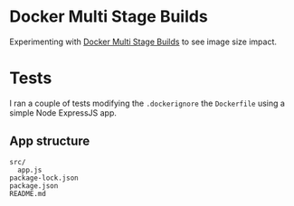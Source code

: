 # Docker Multi Stage Builds

Experimenting with [Docker Multi Stage Builds](https://docs.docker.com/develop/develop-images/multistage-build/)
to see image size impact.

# Tests

I ran a couple of tests modifying the `.dockerignore` the `Dockerfile` using a simple Node ExpressJS
app.

## App structure

```
src/
  app.js
package-lock.json
package.json
README.md
```
